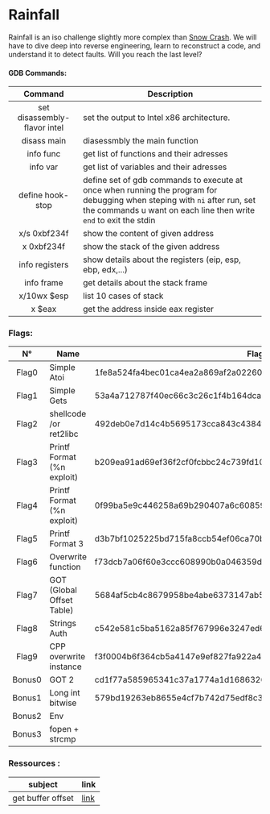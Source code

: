# Rainfall
Rainfall is an iso challenge slightly more complex than [Snow Crash][0]. 
We will have to dive deep into reverse engineering, learn to reconstruct a code, and understand it to detect faults. 
Will you reach the last level? 

#### GDB Commands:
|Command                      | Description |
|:---------------------------:|-------------|
|set disassembly-flavor intel |set the output to  Intel x86 architecture.|
|disass main| diasessmbly the main function|
|info func| get list of functions and their adresses|
|info var| get list of variables and their adresses
|define hook-stop             |define set of gdb commands to execute at once when running the program for debugging when steping with `ni` after run, set the commands u want on each line then write `end` to exit the stdin|
|x/s 0xbf234f |show the content of given address|
|x 0xbf234f | show the stack of the given address
|info registers | show details about the registers (eip, esp, ebp, edx,...)|
|info frame| get details about the stack frame|
|x/10wx $esp|list 10 cases of stack|
|x $eax| get the address inside eax register|

### Flags:
| N°     | Name                   | Flag                        |
|:------:|------------------------|-----------------------------|
| Flag0  | Simple Atoi            | 1fe8a524fa4bec01ca4ea2a869af2a02260d4a7d5fe7e7c24d8617e6dca12d3a |
| Flag1  | Simple Gets            | 53a4a712787f40ec66c3c26c1f4b164dcad5552b038bb0addd69bf5bf6fa8e77 |
| Flag2  | shellcode /or ret2libc | 492deb0e7d14c4b5695173cca843c4384fe52d0857c2b0718e1a521a4d33ec02 |
| Flag3  | Printf Format (%n exploit)| b209ea91ad69ef36f2cf0fcbbc24c739fd10464cf545b20bea8572ebdc3c36fa |
| Flag4  | Printf Format (%n exploit)| 0f99ba5e9c446258a69b290407a6c60859e9c2d25b26575cafc9ae6d75e9456a|
| Flag5  | Printf Format 3        | d3b7bf1025225bd715fa8ccb54ef06ca70b9125ac855aeab4878217177f41a31 |
| Flag6  | Overwrite function     | f73dcb7a06f60e3ccc608990b0a046359d42a1a0489ffeefd0d9cb2d7c9cb82d |
| Flag7  | GOT (Global Offset Table)| 5684af5cb4c8679958be4abe6373147ab52d95768e047820bf382e44fa8d8fb9 |
| Flag8  | Strings Auth           | c542e581c5ba5162a85f767996e3247ed619ef6c6f7b76a59435545dc6259f8a |
| Flag9  | CPP overwrite instance | f3f0004b6f364cb5a4147e9ef827fa922a4861408845c26b6971ad770d906728 |
| Bonus0 | GOT 2                  | cd1f77a585965341c37a1774a1d1686326e1fc53aaa5459c840409d4d06523c9 |
| Bonus1 | Long int bitwise       | 579bd19263eb8655e4cf7b742d75edf8c38226925d78db8163506f5191825245 |
| Bonus2 | Env                    |  |
| Bonus3 | fopen + strcmp         |  |

### Ressources :
| subject     | link          |
|:-----------:|------------------------|
| get buffer offset | [link][1]     |


 
[0]: https://github.com/aallali/Snow-Crash
[1]: https://wiremask.eu/tools/buffer-overflow-pattern-generator/

